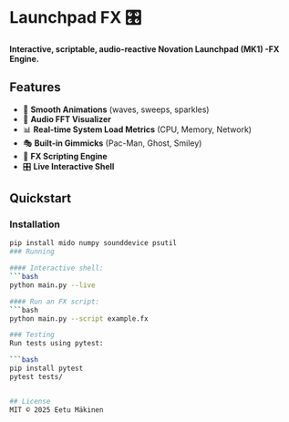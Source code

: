 # Launchpad FX 🎛️

**Interactive, scriptable, audio-reactive Novation Launchpad (MK1) -FX Engine.**

## Features

- 🌊 **Smooth Animations** (waves, sweeps, sparkles)
- 🎵 **Audio FFT Visualizer**
- 📊 **Real-time System Load Metrics** (CPU, Memory, Network)
- 🎭 **Built-in Gimmicks** (Pac-Man, Ghost, Smiley)
- 📝 **FX Scripting Engine**
- 🎛️ **Live Interactive Shell**

## Quickstart

### Installation
```bash
pip install mido numpy sounddevice psutil
### Running

#### Interactive shell:
```bash
python main.py --live

#### Run an FX script:
```bash
python main.py --script example.fx

### Testing
Run tests using pytest:

```bash
pip install pytest
pytest tests/


## License
MIT © 2025 Eetu Mäkinen

